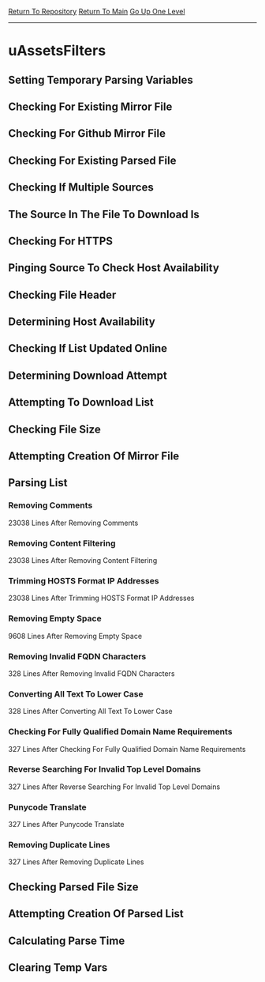 [Return To Repository](https://github.com/bast69/piholeparser/)
[Return To Main](https://github.com/bast69/piholeparser/blob/master/RecentRunLogs/Mainlog.md)
[Go Up One Level](https://github.com/bast69/piholeparser/blob/master/RecentRunLogs/TopLevelScripts/30-Processing-External-Blacklists.md)
____________________________________
# uAssetsFilters
## Setting Temporary Parsing Variables
## Checking For Existing Mirror File
## Checking For Github Mirror File
## Checking For Existing Parsed File
## Checking If Multiple Sources
## The Source In The File To Download Is
## Checking For HTTPS
## Pinging Source To Check Host Availability
## Checking File Header
## Determining Host Availability
## Checking If List Updated Online
## Determining Download Attempt
## Attempting To Download List
## Checking File Size
## Attempting Creation Of Mirror File
## Parsing List
### Removing Comments
23038 Lines After Removing Comments
### Removing Content Filtering
23038 Lines After Removing Content Filtering
### Trimming HOSTS Format IP Addresses
23038 Lines After Trimming HOSTS Format IP Addresses
### Removing Empty Space
9608 Lines After Removing Empty Space
### Removing Invalid FQDN Characters
328 Lines After Removing Invalid FQDN Characters
### Converting All Text To Lower Case
328 Lines After Converting All Text To Lower Case
### Checking For Fully Qualified Domain Name Requirements
327 Lines After Checking For Fully Qualified Domain Name Requirements
### Reverse Searching For Invalid Top Level Domains
327 Lines After Reverse Searching For Invalid Top Level Domains
### Punycode Translate
327 Lines After Punycode Translate
### Removing Duplicate Lines
327 Lines After Removing Duplicate Lines
## Checking Parsed File Size
## Attempting Creation Of Parsed List
## Calculating Parse Time
## Clearing Temp Vars

